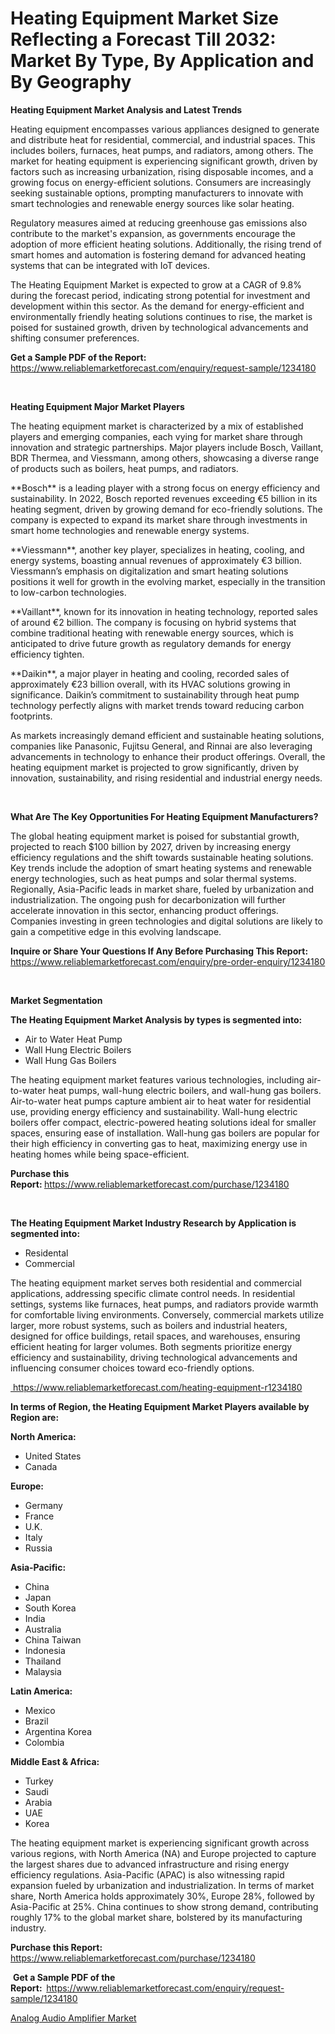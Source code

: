 <p><h1>Heating Equipment Market Size Reflecting a Forecast Till 2032: Market By Type, By Application and By Geography</h1></p><p><strong>Heating Equipment Market Analysis and Latest Trends</strong></p>
<p><p>Heating equipment encompasses various appliances designed to generate and distribute heat for residential, commercial, and industrial spaces. This includes boilers, furnaces, heat pumps, and radiators, among others. The market for heating equipment is experiencing significant growth, driven by factors such as increasing urbanization, rising disposable incomes, and a growing focus on energy-efficient solutions. Consumers are increasingly seeking sustainable options, prompting manufacturers to innovate with smart technologies and renewable energy sources like solar heating.</p><p>Regulatory measures aimed at reducing greenhouse gas emissions also contribute to the market's expansion, as governments encourage the adoption of more efficient heating solutions. Additionally, the rising trend of smart homes and automation is fostering demand for advanced heating systems that can be integrated with IoT devices.</p><p>The Heating Equipment Market is expected to grow at a CAGR of 9.8% during the forecast period, indicating strong potential for investment and development within this sector. As the demand for energy-efficient and environmentally friendly heating solutions continues to rise, the market is poised for sustained growth, driven by technological advancements and shifting consumer preferences.</p></p>
<p><strong>Get a Sample PDF of the Report:&nbsp;</strong> <a href="https://www.reliablemarketforecast.com/enquiry/request-sample/1234180?utm_campaign=1167&utm_medium=2&utm_source=Github&utm_content=ia&utm_term=23022025&utm_id=heating-equipment">https://www.reliablemarketforecast.com/enquiry/request-sample/1234180</a></p>
<p>&nbsp;</p>
<p><strong>Heating Equipment Major Market Players</strong></p>
<p><p>The heating equipment market is characterized by a mix of established players and emerging companies, each vying for market share through innovation and strategic partnerships. Major players include Bosch, Vaillant, BDR Thermea, and Viessmann, among others, showcasing a diverse range of products such as boilers, heat pumps, and radiators.</p><p>**Bosch** is a leading player with a strong focus on energy efficiency and sustainability. In 2022, Bosch reported revenues exceeding €5 billion in its heating segment, driven by growing demand for eco-friendly solutions. The company is expected to expand its market share through investments in smart home technologies and renewable energy systems.</p><p>**Viessmann**, another key player, specializes in heating, cooling, and energy systems, boasting annual revenues of approximately €3 billion. Viessmann’s emphasis on digitalization and smart heating solutions positions it well for growth in the evolving market, especially in the transition to low-carbon technologies.</p><p>**Vaillant**, known for its innovation in heating technology, reported sales of around €2 billion. The company is focusing on hybrid systems that combine traditional heating with renewable energy sources, which is anticipated to drive future growth as regulatory demands for energy efficiency tighten.</p><p>**Daikin**, a major player in heating and cooling, recorded sales of approximately €23 billion overall, with its HVAC solutions growing in significance. Daikin’s commitment to sustainability through heat pump technology perfectly aligns with market trends toward reducing carbon footprints.</p><p>As markets increasingly demand efficient and sustainable heating solutions, companies like Panasonic, Fujitsu General, and Rinnai are also leveraging advancements in technology to enhance their product offerings. Overall, the heating equipment market is projected to grow significantly, driven by innovation, sustainability, and rising residential and industrial energy needs.</p></p>
<p>&nbsp;</p>
<p><strong>What Are The Key Opportunities For Heating Equipment Manufacturers?</strong></p>
<p><p>The global heating equipment market is poised for substantial growth, projected to reach $100 billion by 2027, driven by increasing energy efficiency regulations and the shift towards sustainable heating solutions. Key trends include the adoption of smart heating systems and renewable energy technologies, such as heat pumps and solar thermal systems. Regionally, Asia-Pacific leads in market share, fueled by urbanization and industrialization. The ongoing push for decarbonization will further accelerate innovation in this sector, enhancing product offerings. Companies investing in green technologies and digital solutions are likely to gain a competitive edge in this evolving landscape.</p></p>
<p><strong>Inquire or Share Your Questions If Any Before Purchasing This Report:</strong> <a href="https://www.reliablemarketforecast.com/enquiry/pre-order-enquiry/1234180?utm_campaign=1167&utm_medium=2&utm_source=Github&utm_content=ia&utm_term=23022025&utm_id=heating-equipment">https://www.reliablemarketforecast.com/enquiry/pre-order-enquiry/1234180</a></p>
<p>&nbsp;</p>
<p><strong>Market Segmentation</strong></p>
<p><strong>The Heating Equipment Market Analysis by types is segmented into:</strong></p>
<p><ul><li>Air to Water Heat Pump</li><li>Wall Hung Electric Boilers</li><li>Wall Hung Gas Boilers</li></ul></p>
<p><p>The heating equipment market features various technologies, including air-to-water heat pumps, wall-hung electric boilers, and wall-hung gas boilers. Air-to-water heat pumps capture ambient air to heat water for residential use, providing energy efficiency and sustainability. Wall-hung electric boilers offer compact, electric-powered heating solutions ideal for smaller spaces, ensuring ease of installation. Wall-hung gas boilers are popular for their high efficiency in converting gas to heat, maximizing energy use in heating homes while being space-efficient.</p></p>
<p><strong>Purchase this Report:&nbsp;</strong><a href="https://www.reliablemarketforecast.com/purchase/1234180?utm_campaign=1167&utm_medium=2&utm_source=Github&utm_content=ia&utm_term=23022025&utm_id=heating-equipment">https://www.reliablemarketforecast.com/purchase/1234180</a></p>
<p>&nbsp;</p>
<p><strong>The Heating Equipment Market Industry Research by Application is segmented into:</strong></p>
<p><ul><li>Residental</li><li>Commercial</li></ul></p>
<p><p>The heating equipment market serves both residential and commercial applications, addressing specific climate control needs. In residential settings, systems like furnaces, heat pumps, and radiators provide warmth for comfortable living environments. Conversely, commercial markets utilize larger, more robust systems, such as boilers and industrial heaters, designed for office buildings, retail spaces, and warehouses, ensuring efficient heating for larger volumes. Both segments prioritize energy efficiency and sustainability, driving technological advancements and influencing consumer choices toward eco-friendly options.</p></p>
<p><a href="https://www.reliablemarketforecast.com/heating-equipment-r1234180?utm_campaign=1167&utm_medium=2&utm_source=Github&utm_content=ia&utm_term=23022025&utm_id=heating-equipment">&nbsp;https://www.reliablemarketforecast.com/heating-equipment-r1234180</a></p>
<p><strong>In terms of Region, the Heating Equipment Market Players available by Region are:</strong></p>
<p>
    <p> <strong> North America: </strong>
        <ul>
            <li>United States</li>
            <li>Canada</li>
        </ul>
        </p> 
    <p> <strong> Europe: </strong>
        <ul>
            <li>Germany</li>
            <li>France</li>
            <li>U.K.</li>
            <li>Italy</li>
            <li>Russia</li>
        </ul>
        </p> 
    <p> <strong> Asia-Pacific: </strong>
        <ul>
            <li>China</li>
            <li>Japan</li>
            <li>South Korea</li>
            <li>India</li>
            <li>Australia</li>
            <li>China Taiwan</li>
            <li>Indonesia</li>
            <li>Thailand</li>
            <li>Malaysia</li>
        </ul>
        </p> 
    <p> <strong> Latin America: </strong>
        <ul>
            <li>Mexico</li>
            <li>Brazil</li>
            <li>Argentina Korea</li>
            <li>Colombia</li>
        </ul>
        </p> 
    <p> <strong> Middle East & Africa: </strong>
        <ul>
            <li>Turkey</li>
            <li>Saudi</li>
            <li>Arabia</li>
            <li>UAE</li>
            <li>Korea</li>
        </ul>
    </p>
    </p>
<p><p>The heating equipment market is experiencing significant growth across various regions, with North America (NA) and Europe projected to capture the largest shares due to advanced infrastructure and rising energy efficiency regulations. Asia-Pacific (APAC) is also witnessing rapid expansion fueled by urbanization and industrialization. In terms of market share, North America holds approximately 30%, Europe 28%, followed by Asia-Pacific at 25%. China continues to show strong demand, contributing roughly 17% to the global market share, bolstered by its manufacturing industry.</p></p>
<p><strong>Purchase this Report: </strong><a href="https://www.reliablemarketforecast.com/purchase/1234180?utm_campaign=1167&utm_medium=2&utm_source=Github&utm_content=ia&utm_term=23022025&utm_id=heating-equipment">https://www.reliablemarketforecast.com/purchase/1234180</a></p>
<p>&nbsp;<strong>Get a Sample PDF of the Report:&nbsp;&nbsp;</strong><a href="https://www.reliablemarketforecast.com/enquiry/request-sample/1234180?utm_campaign=1167&utm_medium=2&utm_source=Github&utm_content=ia&utm_term=23022025&utm_id=heating-equipment">https://www.reliablemarketforecast.com/enquiry/request-sample/1234180</a></p>
<p><strong></strong></p>
<p><p><a href="https://github.com/mabutironaldo/Market-Research-Report-List-7/blob/main/analog-audio-amplifier-market.md?utm_campaign=1167&utm_medium=2&utm_source=Github&utm_content=ia&utm_term=23022025&utm_id=heating-equipment">Analog Audio Amplifier Market</a></p></p>